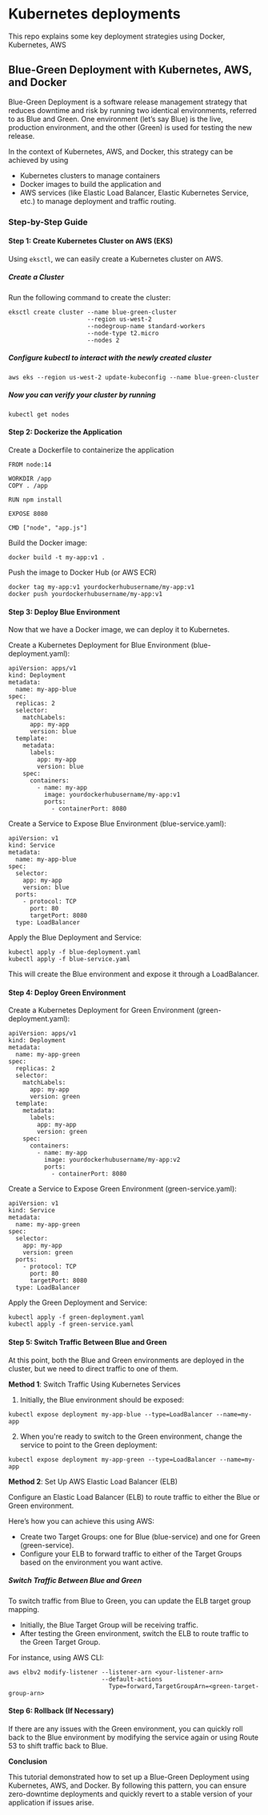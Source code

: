 # Kubernetes deployments
This repo explains some key deployment strategies using Docker, Kubernetes, AWS 

## Blue-Green Deployment with Kubernetes, AWS, and Docker
Blue-Green Deployment is a software release management strategy that reduces downtime and risk by running two identical environments, referred to as Blue and Green. 
One environment (let’s say Blue) is the live, production environment, and the other (Green) is used for testing the new release.

In the context of Kubernetes, AWS, and Docker, this strategy can be achieved by using 
- Kubernetes clusters to manage containers
- Docker images to build the application and
- AWS services (like Elastic Load Balancer, Elastic Kubernetes Service, etc.) to manage deployment and traffic routing.

### Step-by-Step Guide

#### Step 1: Create Kubernetes Cluster on AWS (EKS)
Using `eksctl`, we can easily create a Kubernetes cluster on AWS.

##### Create a Cluster
Run the following command to create the cluster:

```
eksctl create cluster --name blue-green-cluster
                      --region us-west-2
                      --nodegroup-name standard-workers
                      --node-type t2.micro
                      --nodes 2
```

##### Configure kubectl to interact with the newly created cluster
```
aws eks --region us-west-2 update-kubeconfig --name blue-green-cluster
```

##### Now you can verify your cluster by running
```
kubectl get nodes
```

#### Step 2: Dockerize the Application

Create a Dockerfile to containerize the application

```
FROM node:14

WORKDIR /app
COPY . /app

RUN npm install

EXPOSE 8080

CMD ["node", "app.js"]
```

Build the Docker image:

```
docker build -t my-app:v1 .
```

Push the image to Docker Hub (or AWS ECR)

```
docker tag my-app:v1 yourdockerhubusername/my-app:v1
docker push yourdockerhubusername/my-app:v1
```

#### Step 3: Deploy Blue Environment
Now that we have a Docker image, we can deploy it to Kubernetes.

Create a Kubernetes Deployment for Blue Environment (blue-deployment.yaml):

```
apiVersion: apps/v1
kind: Deployment
metadata:
  name: my-app-blue
spec:
  replicas: 2
  selector:
    matchLabels:
      app: my-app
      version: blue
  template:
    metadata:
      labels:
        app: my-app
        version: blue
    spec:
      containers:
        - name: my-app
          image: yourdockerhubusername/my-app:v1
          ports:
            - containerPort: 8080
```

Create a Service to Expose Blue Environment (blue-service.yaml):

```
apiVersion: v1
kind: Service
metadata:
  name: my-app-blue
spec:
  selector:
    app: my-app
    version: blue
  ports:
    - protocol: TCP
      port: 80
      targetPort: 8080
  type: LoadBalancer

```

Apply the Blue Deployment and Service:

```
kubectl apply -f blue-deployment.yaml
kubectl apply -f blue-service.yaml
```

This will create the Blue environment and expose it through a LoadBalancer.

#### Step 4: Deploy Green Environment

Create a Kubernetes Deployment for Green Environment (green-deployment.yaml):

```
apiVersion: apps/v1
kind: Deployment
metadata:
  name: my-app-green
spec:
  replicas: 2
  selector:
    matchLabels:
      app: my-app
      version: green
  template:
    metadata:
      labels:
        app: my-app
        version: green
    spec:
      containers:
        - name: my-app
          image: yourdockerhubusername/my-app:v2
          ports:
            - containerPort: 8080
```


Create a Service to Expose Green Environment (green-service.yaml):

```
apiVersion: v1
kind: Service
metadata:
  name: my-app-green
spec:
  selector:
    app: my-app
    version: green
  ports:
    - protocol: TCP
      port: 80
      targetPort: 8080
  type: LoadBalancer
```

Apply the Green Deployment and Service:

```
kubectl apply -f green-deployment.yaml
kubectl apply -f green-service.yaml
```

#### Step 5: Switch Traffic Between Blue and Green

At this point, both the Blue and Green environments are deployed in the cluster, 
but we need to direct traffic to one of them.

**Method 1**: Switch Traffic Using Kubernetes Services
1. Initially, the Blue environment should be exposed:

```
kubectl expose deployment my-app-blue --type=LoadBalancer --name=my-app
```
2. When you're ready to switch to the Green environment, change the service to point to the Green deployment:

```
kubectl expose deployment my-app-green --type=LoadBalancer --name=my-app
```

**Method 2**: Set Up AWS Elastic Load Balancer (ELB)

Configure an Elastic Load Balancer (ELB) to route traffic to either the Blue or Green environment. 

Here’s how you can achieve this using AWS:

- Create two Target Groups: one for Blue (blue-service) and one for Green (green-service).
- Configure your ELB to forward traffic to either of the Target Groups based on the environment you want active.

##### Switch Traffic Between Blue and Green

To switch traffic from Blue to Green, you can update the ELB target group mapping.

- Initially, the Blue Target Group will be receiving traffic.
- After testing the Green environment, switch the ELB to route traffic to the Green Target Group.

For instance, using AWS CLI:

```
aws elbv2 modify-listener --listener-arn <your-listener-arn>
                          --default-actions
                            Type=forward,TargetGroupArn=<green-target-group-arn>
```

#### Step 6: Rollback (If Necessary)
If there are any issues with the Green environment, you can quickly roll back to the Blue environment by 
modifying the service again or using Route 53 to shift traffic back to Blue.

**Conclusion**

This tutorial demonstrated how to set up a Blue-Green Deployment using Kubernetes, AWS, and Docker. 
By following this pattern, you can ensure zero-downtime deployments and quickly revert to a stable version of your application if issues arise.

































